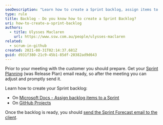 ```yaml
---
seoDescription: "Learn how to create a Sprint backlog, assign items to a Sprint, and send a Sprint Forecast email to clients with Microsoft Docs and GitHub Projects."
type: rule
title: Backlog - Do you know how to create a Sprint Backlog?
uri: how-to-create-a-sprint-backlog
authors:
  - title: Ulysses Maclaren
    url: https://www.ssw.com.au/people/ulysses-maclaren
related:
  - scrum-in-github
created: 2021-08-31T02:14:37.681Z
guid: d931f380-21c9-45b1-85df-20382ad9d643
---
```

Prior to your meeting with the customer you should prepare. Get your [Sprint Planning](/what-happens-at-a-sprint-planning-meeting) (was Release Plan) email ready, so after the meeting you can adjust and promptly send it.

<!--endintro-->

Learn how to create your Sprint backlog:

* On [Microsoft Docs - Assign backlog items to a Sprint](https://docs.microsoft.com/en-us/azure/devops/boards/backlogs/create-your-backlog?view=azure-devops&tabs=agile-process)
* On [GitHub Projects](https://docs.github.com/en/issues/trying-out-the-new-projects-experience/quickstart)

Once the backlog is ready, you should [send the Sprint Forecast email to the client](/send-sprint-forecast-and-sprint-review-retro-emails-to-the-client).
